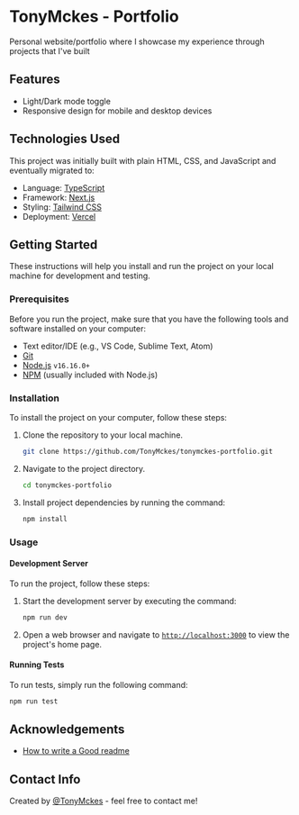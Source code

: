 # TonyMckes - Portfolio

Personal website/portfolio where I showcase my experience through projects that I've built

## Features

- Light/Dark mode toggle
- Responsive design for mobile and desktop devices

## Technologies Used

This project was initially built with plain HTML, CSS, and JavaScript and eventually migrated to:

- Language: [TypeScript](https://www.typescriptlang.org/)
- Framework: [Next.js](https://nextjs.org/)
- Styling: [Tailwind CSS](https://tailwindcss.com/)
- Deployment: [Vercel](https://vercel.com/)

## Getting Started

These instructions will help you install and run the project on your local machine for development and testing.

### Prerequisites

Before you run the project, make sure that you have the following tools and software installed on your computer:

- Text editor/IDE (e.g., VS Code, Sublime Text, Atom)
- [Git](https://git-scm.com/downloads)
- [Node.js](https://nodejs.org/en/download/) `v16.16.0+`
- [NPM](https://www.npmjs.com/) (usually included with Node.js)

### Installation

To install the project on your computer, follow these steps:

1. Clone the repository to your local machine.

   ```bash
   git clone https://github.com/TonyMckes/tonymckes-portfolio.git
   ```

2. Navigate to the project directory.

   ```bash
   cd tonymckes-portfolio
   ```

3. Install project dependencies by running the command:

   ```bash
   npm install
   ```

### Usage

#### Development Server

To run the project, follow these steps:

1. Start the development server by executing the command:

   ```bash
   npm run dev
   ```

2. Open a web browser and navigate to [`http://localhost:3000`](https://localhost:3000/) to view the project's home page.

#### Running Tests

To run tests, simply run the following command:

```bash
npm run test
```

## Acknowledgements

- [How to write a Good readme](https://bulldogjob.com/news/449-how-to-write-a-good-readme-for-your-github-project)

## Contact Info

Created by [@TonyMckes](https://tonymckes.vercel.app/) - feel free to contact me!
